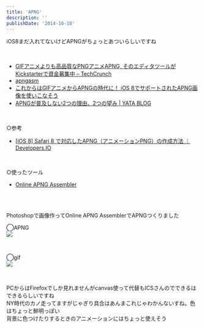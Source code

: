 ```yaml
---
title: 'APNG'
description: ''
publishDate: '2014-10-10'
---
```


<p>iOS8まだ入れてないけどAPNGがちょっとあついらしいですね</p>
<p>&nbsp;</p>
<ul>
<li><a href="http://jp.techcrunch.com/2013/08/27/20130826kickstarter-apngasm-wants-to-promote-animated-pngs-as-an-alternative-to-gifs/">GIFアニメよりも高品質なPNGアニメAPNG, そのエディタツールがKickstarterで資金募集中 – TechCrunch</a></li>
<li><a href="https://www.kickstarter.com/projects/374397522/apngasm-foss-animated-png-tools-and-apng-standardi">apngasm</a></li>
<li><a href="http://ics-web.jp/lab/archives/2441">これからはGIFアニメからAPNGの時代に！ iOS 8でサポートされたAPNG画像を使いこなそう</a></li>
<li><a href="http://etwas.wolfish.org/blog/p2008111501/">APNGが普及しない2つの理由、2つの望み | YATA BLOG</a></li>
</ul>
<p>&nbsp;</p>
<p>○参考</p>
<ul>
<li><a href="http://dev.classmethod.jp/references/ios8-safari-apng-publish/">[iOS 8] Safari 8 で対応したAPNG（アニメーションPNG）の作成方法 ｜ Developers.IO</a></li>
</ul>
<p>&nbsp;</p>
<p>○使ったツール</p>
<ul>
<li><a href="http://littlesvr.ca/apng/assembler/assembler.php">Online APNG Assembler</a></li>
</ul>
<p>&nbsp;<br>
&nbsp;</p>
<p>Photoshopで画像作ってOnline APNG AssemblerでAPNGつくりました</p>
<p>◯APNG<br>
<img decoding="async" src="/images/wp/animated.png"></p>
<p>&nbsp;</p>
<p>◯gif<br>
<img decoding="async" src="/images/wp/animated.gif"></p>
<p>&nbsp;</p>
<p>PCからはFirefoxでしか見れませんがcanvas使って代替もICSさんのでできるはできるらしいですね<br>
NY時代のカノ走ってますがじゃぎり具合はあんまこれじゃわかんないすね。色はちょっと鮮明っぽい<br>
背景に色つけたりするときのアニメーションにはちょっと使えそう</p>

